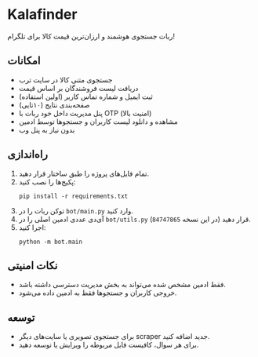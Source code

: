 # Kalafinder
ربات جستجوی هوشمند و ارزان‌ترین قیمت کالا برای تلگرام!

## امکانات
- جستجوی متنی کالا در سایت ترب
- دریافت لیست فروشندگان بر اساس قیمت
- ثبت ایمیل و شماره تماس کاربر (اولین استفاده)
- صفحه‌بندی نتایج (۱۰تایی)
- پنل مدیریت داخل خود ربات با OTP (امنیت بالا)
- مشاهده و دانلود لیست کاربران و جستجوها توسط ادمین
- بدون نیاز به پنل وب

## راه‌اندازی
1. تمام فایل‌های پروژه را طبق ساختار قرار دهید.
2. پکیج‌ها را نصب کنید:
    ```
    pip install -r requirements.txt
    ```
3. توکن ربات را در `bot/main.py` وارد کنید.
4. آی‌دی عددی ادمین اصلی را در `bot/utils.py` قرار دهید (در این نسخه `84747865`).
5. اجرا کنید:
    ```
    python -m bot.main
    ```

## نکات امنیتی
- فقط ادمین مشخص شده می‌تواند به بخش مدیریت دسترسی داشته باشد.
- خروجی کاربران و جستجوها فقط به ادمین داده می‌شود.

## توسعه
- برای جستجوی تصویری یا سایت‌های دیگر scraper جدید اضافه کنید.
- برای هر سوال، کافیست فایل مربوطه را ویرایش یا توسعه دهید.
